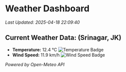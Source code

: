 
# Weather Dashboard

_Last Updated: 2025-04-18 22:09:40_

## Current Weather Data: (Srinagar, JK)
- **Temperature:** 12.4 °C ![Temperature Badge](https://img.shields.io/badge/Temperature-Low%20Temp-blue)
- **Wind Speed:** 11.9 km/h ![Wind Speed Badge](https://img.shields.io/badge/Wind%20Speed-Light%20Wind-blue)

*Powered by Open-Meteo API*
